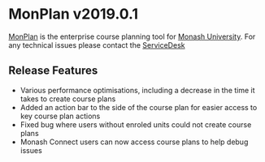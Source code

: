 # **MonPlan v2019.0.1**

[MonPlan](https://monplan.apps.monash.edu/) is the enterprise course planning tool for [Monash University](https://monash.edu/). For any technical issues please contact the [ServiceDesk](https://servicedeskonline.monash.edu/)


##  **Release Features**
* Various performance optimisations, including a decrease in the time it takes to create course plans
* Added an action bar to the side of the course plan for easier access to key course plan actions
* Fixed bug where users without enroled units could not create course plans
* Monash Connect users can now access course plans to help debug issues
